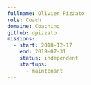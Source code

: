 ```yaml
---
fullname: Olivier Pizzato
role: Coach
domaine: Coaching
github: opizzato
missions:
  - start: 2018-12-17
    end: 2019-07-31
    status: independent
    startups:
      - maintenant
---
```

